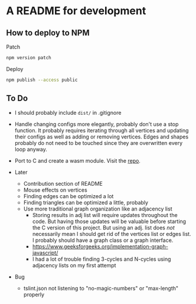 # A README for development

## How to deploy to NPM

Patch

```sh
npm version patch
```

Deploy

```sh
npm publish --access public
```

## To Do

- I should probably include `dist/` in .gitignore
- Handle changing configs more elegantly, probably don't use a stop function. It probably requires iterating through all vertices and updating their configs as well as adding or removing vertices. Edges and shapes probably do not need to be touched since they are overwritten every loop anyway.
- Port to C and create a wasm module. Visit the [repo](https://github.com/benwiz/boba.wasm).

- Later
  - Contribution section of README
  - Mouse effects on vertices
  - Finding edges can be optimized a lot
  - Finding triangles can be optimized a little, probably
  - Use more traditional graph organization like an adjacency list
    - Storing results in adj list will require updates throughout the code. But having those updates will be valuable before starting the C version of this project. But using an adj. list does _not_ necessarily mean I should get rid of the vertices list or edges list. I probably should have a graph class or a graph interface.
    - https://www.geeksforgeeks.org/implementation-graph-javascript/
    - I had a lot of trouble finding 3-cycles and N-cycles using adjacency lists on my first attempt

- Bug
  - tslint.json not listening to "no-magic-numbers" or "max-length" properly
